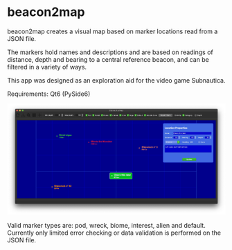 # beacon2map

beacon2map creates a visual map based on marker locations read from a JSON file.

The markers hold names and descriptions and are based on readings of distance, depth and bearing to a central reference beacon, and can be filtered in a variety of ways.

This app was designed as an exploration aid for the video game Subnautica.

Requirements: Qt6 (PySide6)

![beacon2map](https://github.com/Merkwurdichliebe/beacon2map/blob/master/img/beacon2map-screen.jpg?raw=true)

Valid marker types are: pod, wreck, biome, interest, alien and default. Currently only limited error checking or data validation is performed on the JSON file.
